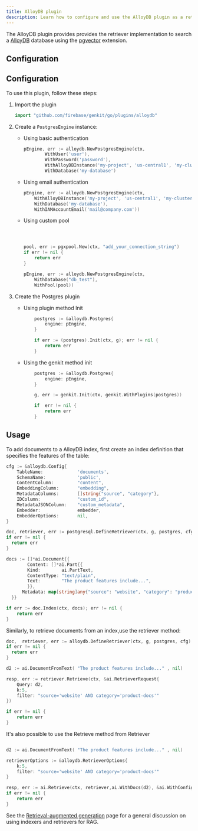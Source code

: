 ```yaml
---
title: AlloyDB plugin
description: Learn how to configure and use the AlloyDB plugin as a retriever implementation in Genkit Go.
---
```


The AlloyDB plugin provides provides the retriever implementation to search a [AlloyDB](https://cloud.google.com/alloydb/docs) database using the [pgvector](https://github.com/pgvector/pgvector) extension.

## Configuration

## Configuration

To use this plugin, follow these steps:

1. Import the plugin

	```go
	import "github.com/firebase/genkit/go/plugins/alloydb"
	```

2. Create a `PostgresEngine` instance:

	- Using basic authentication
		```go
		pEngine, err := alloydb.NewPostgresEngine(ctx,
				WithUser('user'),
				WithPassword('password'),
				WithAlloyDBInstance('my-project', 'us-central1', 'my-cluster', 'my-instance'),
				WithDatabase('my-database')
		```
	- Using email authentication
		```go
		pEngine, err := alloydb.NewPostgresEngine(ctx,
			WithAlloyDBInstance('my-project', 'us-central1', 'my-cluster', 'my-instance'),
			WithDatabase('my-database'),
			WithIAMAccountEmail('mail@company.com'))
		```
	- Using custom pool
		```go



		pool, err := pgxpool.New(ctx, "add_your_connection_string")
		if err != nil {
			return err
		}

		pEngine, err := alloydb.NewPostgresEngine(ctx,
			WithDatabase("db_test"),
			WithPool(pool))

		```

3. Create the Postgres plugin
	- Using plugin method Init


		```go
			postgres := &alloydb.Postgres{
				engine: pEngine,
			}

			if err := (postgres).Init(ctx, g); err != nil {
				return err
			}
		```

	- Using the genkit method init

		```go
			postgres := &alloydb.Postgres{
				engine: pEngine,
			}

			g, err := genkit.Init(ctx, genkit.WithPlugins(postgres))

			if  err != nil {
				return err
			}

		```

## Usage

To add documents to a AlloyDB index, first create an index definition that specifies the features of the table:

```go
cfg := &alloydb.Config{
	TableName:             'documents',
	SchemaName:            'public',
	ContentColumn:         "content",
	EmbeddingColumn:       "embedding",
	MetadataColumns:       []string{"source", "category"},
	IDColumn:              "custom_id",
	MetadataJSONColumn:    "custom_metadata",
	Embedder:              embedder,
	EmbedderOptions:       nil,
}

doc, retriever, err := postgresql.DefineRetriever(ctx, g, postgres, cfg)
if err != nil {
  return err
}

docs := []*ai.Document{{
        Content: []*ai.Part{{
        Kind:        ai.PartText,
        ContentType: "text/plain",
        Text:        "The product features include...",
        }},
      Metadata: map[string]any{"source": "website", "category": "product-docs", "custom_id": "doc-123"},
  }}

if err := doc.Index(ctx, docs); err != nil {
    return err
}
```

Similarly, to retrieve documents from an index,use the retriever
method:

```go
doc,  retriever, err := alloydb.DefineRetriever(ctx, g, postgres, cfg)
if err != nil {
  return err
}

d2 := ai.DocumentFromText( "The product features include..." , nil)

resp, err := retriever.Retrieve(ctx, &ai.RetrieverRequest{
    Query: d2,
    k:5,
    filter: "source='website' AND category='product-docs'"
})

if err != nil {
    return err
}
```

It's also possible to use the Retrieve method from Retriever

```go

d2 := ai.DocumentFromText( "The product features include..." , nil)

retrieverOptions := &alloydb.RetrieverOptions{
	k:5,
    filter: "source='website' AND category='product-docs'"
}

resp, err := ai.Retrieve(ctx, retriever,ai.WithDocs(d2), &ai.WithConfig(retrieverOptions))
if err != nil {
    return err
}
```


See the [Retrieval-augmented generation](/go/docs/rag) page for a general
discussion on using indexers and retrievers for RAG.
